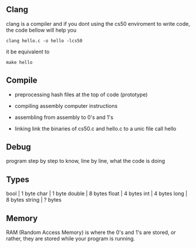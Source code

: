 ## Clang
clang is a compiler and if you dont using the cs50 enviroment to write code, the code bellow will help you 
```
clang hello.c -o hello -lcs50
```

it be equivalent to 
```
make hello
```

## Compile 

* preprocessing 
hash files at the top of code (prototype)

* compiling 
assembly computer instructions 

* assembling 
from assembly to 0's and 1's 

* linking
link the binaries of cs50.c and hello.c to a unic file call hello

## Debug 

program step by step to know, line by line, what the code is doing 

## Types

bool    | 1 byte
char    | 1 byte 
double  | 8 bytes
float   | 4 bytes
int     | 4 bytes
long    | 8 bytes 
string  | ? bytes

## Memory 

RAM (Random Access Memory) is where the 0's and 1's are stored, or rather, they are stored while your program is running.

